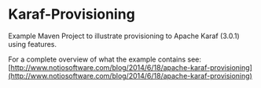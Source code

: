 Karaf-Provisioning
==================

Example Maven Project to illustrate provisioning to Apache Karaf (3.0.1) using features.

For a complete overview of what the example contains see:
[http://www.notiosoftware.com/blog/2014/6/18/apache-karaf-provisioning](http://www.notiosoftware.com/blog/2014/6/18/apache-karaf-provisioning)

